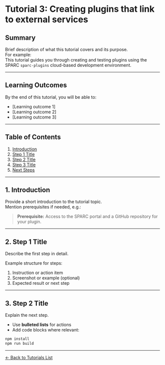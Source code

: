 # Tutorial 3: Creating plugins that link to external services

## Summary
Brief description of what this tutorial covers and its purpose.  
For example:  
This tutorial guides you through creating and testing plugins using the SPARC `sparc-plugins` cloud-based development environment.

---

## Learning Outcomes
By the end of this tutorial, you will be able to:

- [Learning outcome 1]
- [Learning outcome 2]
- [Learning outcome 3]

---

## Table of Contents
1. [Introduction](#1-introduction)  
2. [Step 1 Title](#2-step-1-title)  
3. [Step 2 Title](#3-step-2-title)  
4. [Step 3 Title](#4-step-3-title)  
5. [Next Steps](#5-next-steps)

---

## 1. Introduction

Provide a short introduction to the tutorial topic.  
Mention prerequisites if needed, e.g.:  

> **Prerequisite:** Access to the SPARC portal and a GitHub repository for your plugin.

---

## 2. Step 1 Title

Describe the first step in detail.  

Example structure for steps:  
1. Instruction or action item  
2. Screenshot or example (optional)  
3. Expected result or next step

---

## 3. Step 2 Title

Explain the next step.  
- Use **bulleted lists** for actions  
- Add code blocks where relevant:

```bash
npm install
npm run build
```

---

[← Back to Tutorials List](../README.md#tutorials-for-creating-new-plugins)


